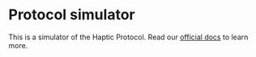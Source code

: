 # Protocol simulator

This is a simulator of the Haptic Protocol. Read our [official docs](https://haptic.finance) to learn more.